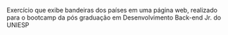 Exercício que exibe bandeiras dos países em uma página web, realizado para o bootcamp da pós graduação em Desenvolvimento Back-end Jr. do UNIESP
